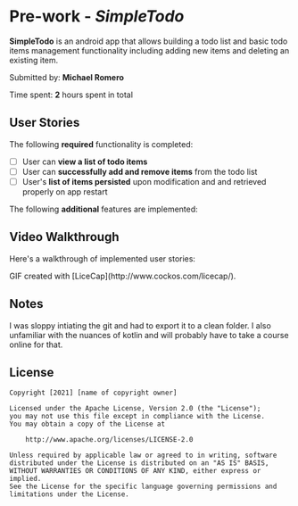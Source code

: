# Pre-work - *SimpleTodo*

**SimpleTodo** is an android app that allows building a todo list and basic todo items management functionality including adding new items and deleting an existing item.

Submitted by: **Michael Romero**

Time spent: **2** hours spent in total

## User Stories

The following **required** functionality is completed:

* [ ] User can **view a list of todo items**
* [ ] User can **successfully add and remove items** from the todo list
* [ ] User's **list of items persisted** upon modification and and retrieved properly on app restart

The following **additional** features are implemented:


## Video Walkthrough

Here's a walkthrough of implemented user stories:

<blockquote class="imgur-embed-pub" lang="en" data-id="a/J02ahaE" data-context="false" ><a href="//imgur.com/a/J02ahaE"></a></blockquote><script async src="//s.imgur.com/min/embed.js" charset="utf-8"></script>
GIF created with [LiceCap](http://www.cockos.com/licecap/).

## Notes

I was sloppy intiating the git and had to export it to a clean folder. I also unfamiliar with the nuances of kotlin and will probably have to take a course online for that. 

## License

    Copyright [2021] [name of copyright owner]

    Licensed under the Apache License, Version 2.0 (the "License");
    you may not use this file except in compliance with the License.
    You may obtain a copy of the License at

        http://www.apache.org/licenses/LICENSE-2.0

    Unless required by applicable law or agreed to in writing, software
    distributed under the License is distributed on an "AS IS" BASIS,
    WITHOUT WARRANTIES OR CONDITIONS OF ANY KIND, either express or implied.
    See the License for the specific language governing permissions and
    limitations under the License.
